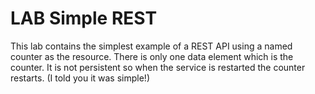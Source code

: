 # LAB Simple REST

This lab contains the simplest example of a REST API using a named counter as the resource. There is only one data element which is the counter. It is not persistent so when the service is restarted the counter restarts. (I told you it was simple!)
